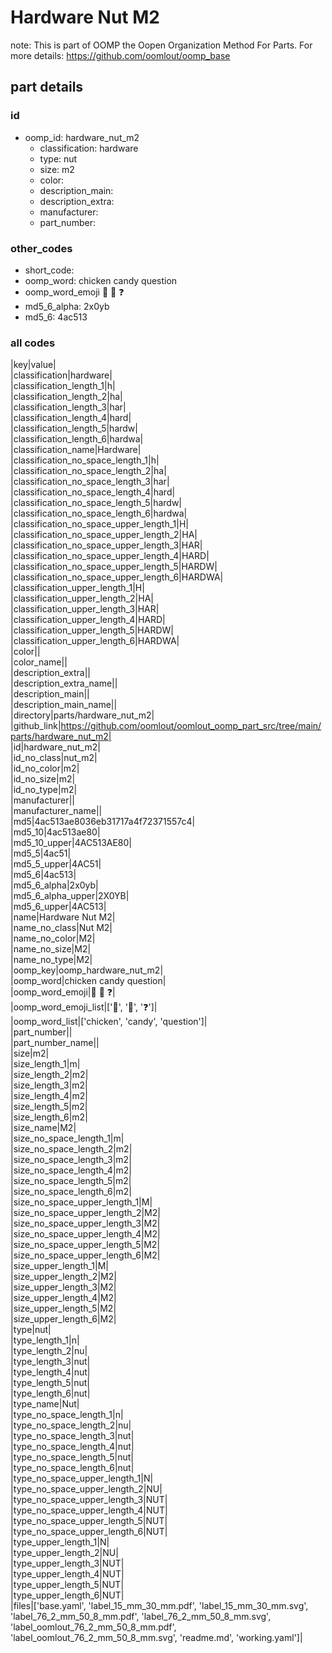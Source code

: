 # Hardware Nut M2  

note: This is part of OOMP the Oopen Organization Method For Parts. For more details: https://github.com/oomlout/oomp_base

##  part details





### id
* oomp_id: hardware_nut_m2
  * classification: hardware
  * type: nut
  * size: m2
  * color: 
  * description_main: 
  * description_extra: 
  * manufacturer: 
  * part_number: 

### other_codes
* short_code: 
* oomp_word: chicken candy question
* oomp_word_emoji :chicken: :candy: :question:
* md5_6_alpha: 2x0yb
* md5_6: 4ac513

### all codes 
|key|value|  
|classification|hardware|  
|classification_length_1|h|  
|classification_length_2|ha|  
|classification_length_3|har|  
|classification_length_4|hard|  
|classification_length_5|hardw|  
|classification_length_6|hardwa|  
|classification_name|Hardware|  
|classification_no_space_length_1|h|  
|classification_no_space_length_2|ha|  
|classification_no_space_length_3|har|  
|classification_no_space_length_4|hard|  
|classification_no_space_length_5|hardw|  
|classification_no_space_length_6|hardwa|  
|classification_no_space_upper_length_1|H|  
|classification_no_space_upper_length_2|HA|  
|classification_no_space_upper_length_3|HAR|  
|classification_no_space_upper_length_4|HARD|  
|classification_no_space_upper_length_5|HARDW|  
|classification_no_space_upper_length_6|HARDWA|  
|classification_upper_length_1|H|  
|classification_upper_length_2|HA|  
|classification_upper_length_3|HAR|  
|classification_upper_length_4|HARD|  
|classification_upper_length_5|HARDW|  
|classification_upper_length_6|HARDWA|  
|color||  
|color_name||  
|description_extra||  
|description_extra_name||  
|description_main||  
|description_main_name||  
|directory|parts/hardware_nut_m2|  
|github_link|https://github.com/oomlout/oomlout_oomp_part_src/tree/main/parts/hardware_nut_m2|  
|id|hardware_nut_m2|  
|id_no_class|nut_m2|  
|id_no_color|m2|  
|id_no_size|m2|  
|id_no_type|m2|  
|manufacturer||  
|manufacturer_name||  
|md5|4ac513ae8036eb31717a4f72371557c4|  
|md5_10|4ac513ae80|  
|md5_10_upper|4AC513AE80|  
|md5_5|4ac51|  
|md5_5_upper|4AC51|  
|md5_6|4ac513|  
|md5_6_alpha|2x0yb|  
|md5_6_alpha_upper|2X0YB|  
|md5_6_upper|4AC513|  
|name|Hardware Nut M2|  
|name_no_class|Nut M2|  
|name_no_color|M2|  
|name_no_size|M2|  
|name_no_type|M2|  
|oomp_key|oomp_hardware_nut_m2|  
|oomp_word|chicken candy question|  
|oomp_word_emoji|:chicken: :candy: :question:|  
|oomp_word_emoji_list|[':chicken:', ':candy:', ':question:']|  
|oomp_word_list|['chicken', 'candy', 'question']|  
|part_number||  
|part_number_name||  
|size|m2|  
|size_length_1|m|  
|size_length_2|m2|  
|size_length_3|m2|  
|size_length_4|m2|  
|size_length_5|m2|  
|size_length_6|m2|  
|size_name|M2|  
|size_no_space_length_1|m|  
|size_no_space_length_2|m2|  
|size_no_space_length_3|m2|  
|size_no_space_length_4|m2|  
|size_no_space_length_5|m2|  
|size_no_space_length_6|m2|  
|size_no_space_upper_length_1|M|  
|size_no_space_upper_length_2|M2|  
|size_no_space_upper_length_3|M2|  
|size_no_space_upper_length_4|M2|  
|size_no_space_upper_length_5|M2|  
|size_no_space_upper_length_6|M2|  
|size_upper_length_1|M|  
|size_upper_length_2|M2|  
|size_upper_length_3|M2|  
|size_upper_length_4|M2|  
|size_upper_length_5|M2|  
|size_upper_length_6|M2|  
|type|nut|  
|type_length_1|n|  
|type_length_2|nu|  
|type_length_3|nut|  
|type_length_4|nut|  
|type_length_5|nut|  
|type_length_6|nut|  
|type_name|Nut|  
|type_no_space_length_1|n|  
|type_no_space_length_2|nu|  
|type_no_space_length_3|nut|  
|type_no_space_length_4|nut|  
|type_no_space_length_5|nut|  
|type_no_space_length_6|nut|  
|type_no_space_upper_length_1|N|  
|type_no_space_upper_length_2|NU|  
|type_no_space_upper_length_3|NUT|  
|type_no_space_upper_length_4|NUT|  
|type_no_space_upper_length_5|NUT|  
|type_no_space_upper_length_6|NUT|  
|type_upper_length_1|N|  
|type_upper_length_2|NU|  
|type_upper_length_3|NUT|  
|type_upper_length_4|NUT|  
|type_upper_length_5|NUT|  
|type_upper_length_6|NUT|  
|files|['base.yaml', 'label_15_mm_30_mm.pdf', 'label_15_mm_30_mm.svg', 'label_76_2_mm_50_8_mm.pdf', 'label_76_2_mm_50_8_mm.svg', 'label_oomlout_76_2_mm_50_8_mm.pdf', 'label_oomlout_76_2_mm_50_8_mm.svg', 'readme.md', 'working.yaml']|  
